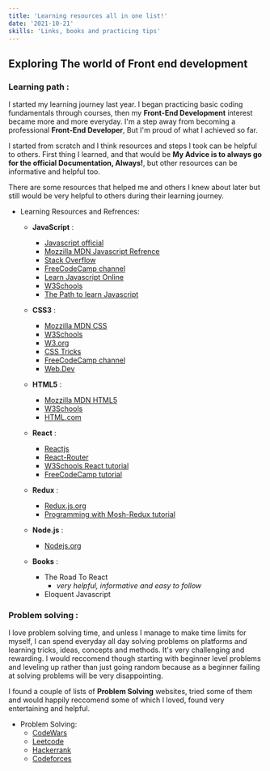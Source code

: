 ```yaml
---
title: 'Learning resources all in one list!'
date: '2021-10-21'
skills: 'Links, books and practicing tips'
---
```

## Exploring The world of Front end development

### Learning path :
I started my learning journey last year. I began practicing basic coding fundamentals through courses, then my **Front-End Development** interest became more and more everyday. I'm a step away from becoming a professional **Front-End Developer**, But I'm proud of what I achieved so far.

I started from scratch and I think resources and steps I took can be helpful to others. First thing I learned, and that would be    **My Advice is to always go for the official Documentation, Always!**, but other resources can be informative and helpful too.

There are some resources that helped me and others I knew about later but still would be very helpful to others during their learning journey.


 - Learning Resources and Refrences:
   - **JavaScript** :
     * [Javascript official](https://www.javascript.com/)
     * [Mozzilla MDN Javascript Refrence](https://developer.mozilla.org/en-US/docs/Web/JavaScript/Reference)
     * [Stack Overflow](https://stackoverflow.com/questions/tagged/javascript)
     * [FreeCodeCamp channel](https://www.youtube.com/c/Freecodecamp/videos)
     * [Learn Javascript Online](https://learnjavascript.online/)
     * [W3Schools](https://www.w3schools.com/js/default.asp)
     * [The Path to learn Javascript](https://www.yonisfy.com/my-path-to-learn/path/javascript)

   - **CSS3** :
     * [Mozzilla MDN CSS](https://developer.mozilla.org/en-US/docs/Learn/CSS)
     * [W3Schools](https://www.w3schools.com/css/)
     * [W3.org](https://www.w3.org/TR/2001/WD-css3-roadmap-20010523/)
     * [CSS Tricks](https://css-tricks.com/)
     * [FreeCodeCamp channel](https://www.youtube.com/c/Freecodecamp/videos)
     * [Web.Dev](https://web.dev/learn/css/)

    - **HTML5** :
      * [Mozzilla MDN HTML5](https://developer.mozilla.org/en-US/docs/Glossary/HTML5)
      * [W3Schools](https://www.w3schools.com/html/)
      * [HTML.com](https://html.com/html5/)

    - **React** :
      * [Reactjs](https://reactjs.org/)
      * [React-Router](https://reactrouter.com/)
      * [W3Schools React tutorial](https://www.w3schools.com/REACT/DEFAULT.ASP)
      * [FreeCodeCamp tutorial](https://www.freecodecamp.org/news/learn-react-js-in-this-free-7-hour-course/)

    - **Redux** :
      * [Redux.js.org](https://redux.js.org/)
      * [Programming with Mosh-Redux tutorial](https://www.youtube.com/watch?v=poQXNp9ItL4)
      
    - **Node.js** :
      * [Nodejs.org](https://nodejs.org/en/docs/guides/)


    - **Books** :
      * The Road To React 
        * _*very helpful, informative and easy to follow*_
      * Eloquent Javascript

### Problem solving :
I love problem solving time, and unless I manage to make time limits for myself, I can spend everyday all day solving problems on platforms and learning tricks, ideas, concepts and methods. It's very challenging and rewarding. I would reccomend though starting with beginner level problems and leveling up rather than just going random because as a beginner failing at solving problems will be very disappointing.

I found a couple of lists of **Problem Solving** websites, tried some of them and would happily reccomend some of which I loved, found very entertaining and helpful.

 - Problem Solving:
   * [CodeWars](https://www.codewars.com)
   * [Leetcode](https://www.Leetcode.com)   
   * [Hackerrank](https://www.Hackerrank.com)   
   * [Codeforces](https://www.Codeforces.com)



